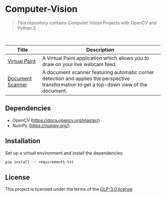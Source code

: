 # Computer-Vision
>This repository contains Computer Vision Projects with OpenCV and Python 3.

<br>

| Title | Description  |
| --- | --- |
| [Virtual Paint](Virtual_Paint) | A Virtual Paint application which allows you to draw on your live webcam feed.  |
| [Document Scanner](Document_Scanner) | A document scanner featuring automatic corner detection and applies the perspective transformation to get a top-down view of the document. |

## Dependencies

- OpenCV (https://docs.opencv.org/master/)
- NumPy (https://numpy.org/)

## Installation
Set up a virtual environment and install the dependencies:
```sh
pip install -r requirements.txt
```

## License
This project is licensed under the terms of the [GLP-3.0 license](https://github.com/yyscoop/Computer-Vision/blob/master/LICENSE)

